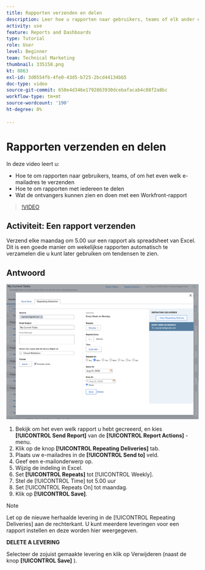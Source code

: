 ```yaml
---
title: Rapporten verzenden en delen
description: Leer hoe u rapporten naar gebruikers, teams of elk ander e-mailadres verzendt en hoe u rapporten met iedereen in Workfront kunt delen.
activity: use
feature: Reports and Dashboards
type: Tutorial
role: User
level: Beginner
team: Technical Marketing
thumbnail: 335158.png
kt: 8863
exl-id: 3d0554fb-4fe0-43d5-b725-2bcd44134bb5
doc-type: video
source-git-commit: 650e4d346e1792863930dcebafacab4c88f2a8bc
workflow-type: tm+mt
source-wordcount: '190'
ht-degree: 0%

---
```


# Rapporten verzenden en delen

In deze video leert u:

* Hoe te om rapporten naar gebruikers, teams, of om het even welk e-mailadres te verzenden
* Hoe te om rapporten met iedereen te delen
* Wat de ontvangers kunnen zien en doen met een Workfront-rapport

>[!VIDEO](https://video.tv.adobe.com/v/335158/?quality=12&learn=on)

## Activiteit: Een rapport verzenden

Verzend elke maandag om 5.00 uur een rapport als spreadsheet van Excel. Dit is een goede manier om wekelijkse rapporten automatisch te verzamelen die u kunt later gebruiken om tendensen te zien.

## Antwoord

![Een afbeelding van het scherm om herhaalde rapportleveringen in te stellen](assets/send-a-report.png)

1. Bekijk om het even welk rapport u hebt gecreeerd, en kies **[!UICONTROL Send Report]** van de **[!UICONTROL Report Actions]** -menu.
1. Klik op de knop **[!UICONTROL Repeating Deliveries]** tab.
1. Plaats uw e-mailadres in de **[!UICONTROL Send to]** veld.
1. Geef een e-mailonderwerp op.
1. Wijzig de indeling in Excel.
1. Set **[!UICONTROL Repeats]** tot [!UICONTROL Weekly].
1. Stel de [!UICONTROL Time] tot 5.00 uur
1. Set [!UICONTROL Repeats On] tot maandag.
1. Klik op **[!UICONTROL Save]**.

>[!NOTE]
>
>Let op de nieuwe herhaalde levering in de [!UICONTROL Repeating Deliveries] aan de rechterkant. U kunt meerdere leveringen voor een rapport instellen en deze worden hier weergegeven.

**DELETE A LEVERING**

Selecteer de zojuist gemaakte levering en klik op Verwijderen (naast de knop **[!UICONTROL Save]** ).
